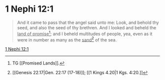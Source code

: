 # 1 Nephi 12:1

> And it came to pass that the angel said unto me: Look, and behold thy seed, and also the seed of thy brethren. And I looked and beheld the <u>land of promise</u>[^a]; and I beheld multitudes of people, yea, even as it were in number as many as the <u>sand</u>[^b] of the sea.

[1 Nephi 12:1](https://www.churchofjesuschrist.org/study/scriptures/bofm/1-ne/12?lang=eng&id=p1#p1)


[^a]: TG [[Promised Lands]].
[^b]: [[Genesis 22.17|Gen. 22:17 (17-18)]]; [[1 Kings 4.20|1 Kgs. 4:20.]]

